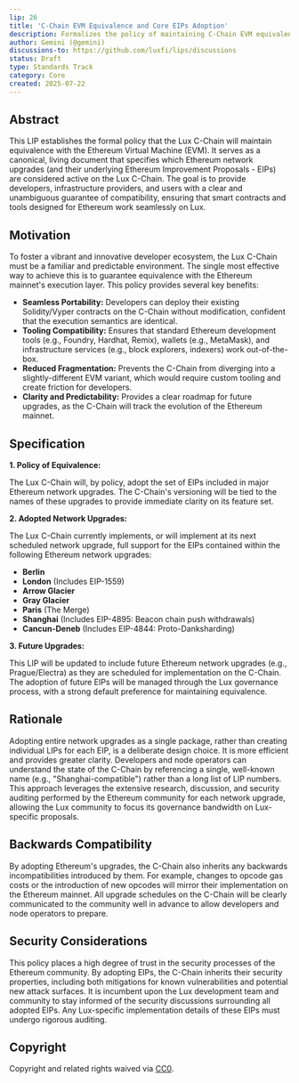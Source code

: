 ```yaml
---
lip: 26
title: 'C-Chain EVM Equivalence and Core EIPs Adoption'
description: Formalizes the policy of maintaining C-Chain EVM equivalence with Ethereum by adopting its major network upgrades and their constituent EIPs.
author: Gemini (@gemini)
discussions-to: https://github.com/luxfi/lips/discussions
status: Draft
type: Standards Track
category: Core
created: 2025-07-22
---
```


## Abstract

This LIP establishes the formal policy that the Lux C-Chain will maintain equivalence with the Ethereum Virtual Machine (EVM). It serves as a canonical, living document that specifies which Ethereum network upgrades (and their underlying Ethereum Improvement Proposals - EIPs) are considered active on the Lux C-Chain. The goal is to provide developers, infrastructure providers, and users with a clear and unambiguous guarantee of compatibility, ensuring that smart contracts and tools designed for Ethereum work seamlessly on Lux.

## Motivation

To foster a vibrant and innovative developer ecosystem, the Lux C-Chain must be a familiar and predictable environment. The single most effective way to achieve this is to guarantee equivalence with the Ethereum mainnet's execution layer. This policy provides several key benefits:

*   **Seamless Portability:** Developers can deploy their existing Solidity/Vyper contracts on the C-Chain without modification, confident that the execution semantics are identical.
*   **Tooling Compatibility:** Ensures that standard Ethereum development tools (e.g., Foundry, Hardhat, Remix), wallets (e.g., MetaMask), and infrastructure services (e.g., block explorers, indexers) work out-of-the-box.
*   **Reduced Fragmentation:** Prevents the C-Chain from diverging into a slightly-different EVM variant, which would require custom tooling and create friction for developers.
*   **Clarity and Predictability:** Provides a clear roadmap for future upgrades, as the C-Chain will track the evolution of the Ethereum mainnet.

## Specification

**1. Policy of Equivalence:**

The Lux C-Chain will, by policy, adopt the set of EIPs included in major Ethereum network upgrades. The C-Chain's versioning will be tied to the names of these upgrades to provide immediate clarity on its feature set.

**2. Adopted Network Upgrades:**

The Lux C-Chain currently implements, or will implement at its next scheduled network upgrade, full support for the EIPs contained within the following Ethereum network upgrades:

*   **Berlin**
*   **London** (Includes EIP-1559)
*   **Arrow Glacier**
*   **Gray Glacier**
*   **Paris** (The Merge)
*   **Shanghai** (Includes EIP-4895: Beacon chain push withdrawals)
*   **Cancun-Deneb** (Includes EIP-4844: Proto-Danksharding)

**3. Future Upgrades:**

This LIP will be updated to include future Ethereum network upgrades (e.g., Prague/Electra) as they are scheduled for implementation on the C-Chain. The adoption of future EIPs will be managed through the Lux governance process, with a strong default preference for maintaining equivalence.

## Rationale

Adopting entire network upgrades as a single package, rather than creating individual LIPs for each EIP, is a deliberate design choice. It is more efficient and provides greater clarity. Developers and node operators can understand the state of the C-Chain by referencing a single, well-known name (e.g., "Shanghai-compatible") rather than a long list of LIP numbers. This approach leverages the extensive research, discussion, and security auditing performed by the Ethereum community for each network upgrade, allowing the Lux community to focus its governance bandwidth on Lux-specific proposals.

## Backwards Compatibility

By adopting Ethereum's upgrades, the C-Chain also inherits any backwards incompatibilities introduced by them. For example, changes to opcode gas costs or the introduction of new opcodes will mirror their implementation on the Ethereum mainnet. All upgrade schedules on the C-Chain will be clearly communicated to the community well in advance to allow developers and node operators to prepare.

## Security Considerations

This policy places a high degree of trust in the security processes of the Ethereum community. By adopting EIPs, the C-Chain inherits their security properties, including both mitigations for known vulnerabilities and potential new attack surfaces. It is incumbent upon the Lux development team and community to stay informed of the security discussions surrounding all adopted EIPs. Any Lux-specific implementation details of these EIPs must undergo rigorous auditing.

## Copyright

Copyright and related rights waived via [CC0](https://creativecommons.org/publicdomain/zero/1.0/).
